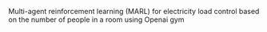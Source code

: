 Multi-agent reinforcement learning (MARL) for electricity load control based on the number of people in a room using Openai gym
